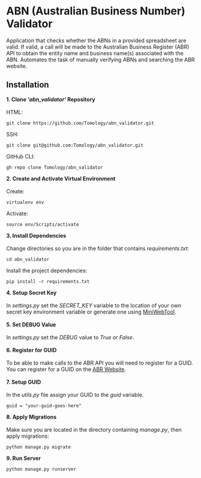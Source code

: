 # ABN (Australian Business Number) Validator

Application that checks whether the ABNs in a provided spreadsheet are valid. If valid, a call will be made to the Australian Business Register (ABR) API to obtain the entity name and business name(s) associated with the ABN. Automates the task of manually verifying ABNs and searching the ABR website.

## Installation

**1. Clone _'abn_validator'_ Repository**</br></br>
HTML:

```
git clone https://github.com/Tomology/abn_validator.git
```

SSH:

```
git clone git@github.com:Tomology/abn_validator.git
```

GitHub CLI:

```
gh repo clone Tomology/abn_validator
```

**2. Create and Activate Virtual Environment**</br></br>
Create:

```
virtualenv env
```

Activate:

```
source env/Scripts/activate
```

**3. Install Dependencies**</br></br>
Change directories so you are in the folder that contains _requirements.txt_:

```
cd abn_validator
```

Install the project dependencies:

```
pip install -r requirements.txt
```

**4. Setup Secret Key**</br></br>
In _settings.py_ set the _SECRET_KEY_ variable to the location of your own secret key environment variable or generate one using [MiniWebTool](https://miniwebtool.com/django-secret-key-generator/).</br></br>
**5. Set DEBUG Value**</br></br>
In _settings.py_ set the _DEBUG_ value to _True_ or _False_.</br></br>
**6. Register for GUID**</br></br>
To be able to make calls to the ABR API you will need to register for a GUID. You can register for a GUID on the [ABR Website](https://abr.business.gov.au/Tools/WebServices).</br></br>
**7. Setup GUID**</br></br>
In the _utils.py_ file assign your GUID to the _guid_ variable.

```
guid = "your-guid-goes-here"
```

**8. Apply Migrations**</br></br>
Make sure you are located in the directory containing _manage.py_, then apply migrations:

```
python manage.py migrate
```

**9. Run Server**</br>

```
python manage.py runserver
```
